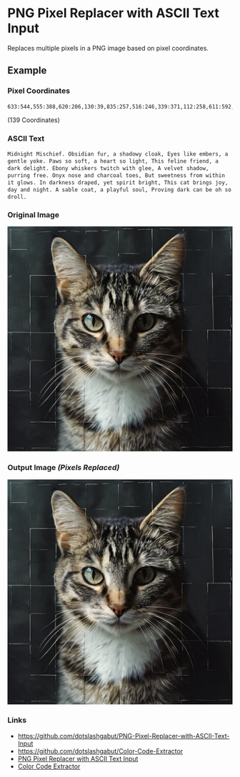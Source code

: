 # PNG Pixel Replacer with ASCII Text Input

Replaces multiple pixels in a PNG image based on pixel coordinates.

## Example

### Pixel Coordinates

```
633:544,555:388,620:206,130:39,835:257,516:246,339:371,112:258,611:592,749:458,90:765,59:383,369:728,863:66,821:351,1016:979,637:598,878:846,578:218,394:462,636:9,403:994,295:24,567:638,381:772,754:253,945:838,72:84,655:481,755:377,458:489,272:589,1012:669,63:383,59:533,197:545,36:127,722:875,981:445,149:432,851:890,999:37,121:384,154:893,392:708,748:874,930:120,933:572,464:951,941:917,415:89,1019:35,663:516,968:159,370:230,110:194,858:82,177:911,56:592,784:569,963:10,776:627,239:1021,414:628,802:1001,64:343,3:332,275:727,223:512,144:814,801:1009,237:145,316:967,430:332,239:963,103:546,642:938,541:719,416:265,691:609,469:861,250:240,705:418,911:707,542:518,355:60,721:816,325:780,581:3,119:990,430:463,474:369,567:1019,34:319,852:626,378:829,473:837,493:839,824:942,668:844,886:238,237:690,81:963,321:865,507:144,109:226,916:474,230:565,1006:235,41:809,753:230,926:606,63:208,456:777,811:682,114:83,651:224,684:523,894:313,268:448,107:259,971:620,374:916,1003:302,820:626,61:725,388:455,547:419,236:983,660:293,689:391,412:324,979:547,339:200,257:749,814:213,69:264,405:364,265:289
```

(139 Coordinates)

### ASCII Text

```
Midnight Mischief. Obsidian fur, a shadowy cloak, Eyes like embers, a gentle yoke. Paws so soft, a heart so light, This feline friend, a dark delight. Ebony whiskers twitch with glee, A velvet shadow, purring free. Onyx nose and charcoal toes, But sweetness from within it glows. In darkness draped, yet spirit bright, This cat brings joy, day and night. A sable coat, a playful soul, Proving dark can be oh so droll.
```

### Original Image

![Original image, the pixels not replaced](https://raw.githubusercontent.com/dotslashgabut/PNG-Pixel-Replacer-with-ASCII-Text-Input/main/a-cat-original-image.png)

### Output Image _(Pixels Replaced)_

![Converted image, the pixel has been replaced.](https://github.com/dotslashgabut/PNG-Pixel-Replacer-with-ASCII-Text-Input/blob/main/a-cat-pixels-replaced.png)

### Links

- https://github.com/dotslashgabut/PNG-Pixel-Replacer-with-ASCII-Text-Input
- https://github.com/dotslashgabut/Color-Code-Extractor
- [PNG Pixel Replacer with ASCII Text Input](https://dotslashgabut.github.io/testcode/png-pixel-replacer-with-ascii-text-input.html)
- [Color Code Extractor](https://dotslashgabut.github.io/testcode/color-code-extractor.html)

